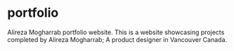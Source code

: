 # portfolio
Alireza Mogharrab portfolio website.
This is a website showcasing projects completed by Alireza Mogharrab; A product designer in Vancouver Canada.
